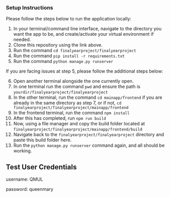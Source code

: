 ### Setup Instructions
Please follow the steps below to run the application locally:
1.  In your terminal/command line interface, navigate to the directory you want the app to be, and create/activate your virtual environment if needed.
2. Clone this repository using the link above. 
3.  Run the command `cd finalyearproject/finalyearproject` 
4. Run the command `pip install -r requirements.txt`
5. Run the command `python manage.py runserver`

If you are facing issues at step 5, please  follow the additional steps below:

6. Open another terminal alongside the one currently open. 
7. In one terminal run the command `pwd` and ensure the path is `yourdir/finalyearproject/finalyearproject`
8. In the other terminal, run the command `cd mainapp/frontend` if you are already in the same directory as step 7, or if not, `cd finalyearproject/finalyearproject/mainapp/frontend`
9. In the frontend terminal, run the command `npm install`
10.  After this has completed, run `npm run build`
11.  Now, using a file manager and copy the build folder located at `finalyearproject/finalyearproject/mainapp/frontend/build`
12.  Navigate back to the `finalyearproject/finalyearproject` directory and paste this build folder here.
13. Run the `python manage.py runserver` command again, and all should be working. 

## Test User Credentials
username: QMUL 

password: queenmary

